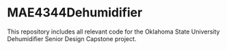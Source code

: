 # MAE4344Dehumidifier
This repository includes all relevant code for the Oklahoma State University Dehumidifier Senior Design Capstone project.

